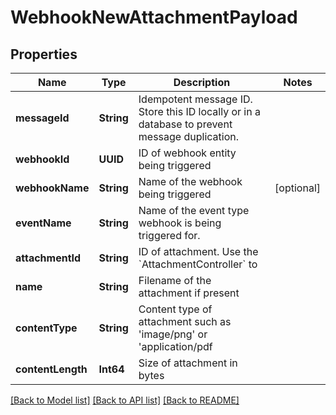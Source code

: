 # WebhookNewAttachmentPayload

## Properties
Name | Type | Description | Notes
------------ | ------------- | ------------- | -------------
**messageId** | **String** | Idempotent message ID. Store this ID locally or in a database to prevent message duplication. | 
**webhookId** | **UUID** | ID of webhook entity being triggered | 
**webhookName** | **String** | Name of the webhook being triggered | [optional] 
**eventName** | **String** | Name of the event type webhook is being triggered for. | 
**attachmentId** | **String** | ID of attachment. Use the &#x60;AttachmentController&#x60; to | 
**name** | **String** | Filename of the attachment if present | 
**contentType** | **String** | Content type of attachment such as &#39;image/png&#39; or &#39;application/pdf | 
**contentLength** | **Int64** | Size of attachment in bytes | 

[[Back to Model list]](../README#documentation-for-models) [[Back to API list]](../README#documentation-for-api-endpoints) [[Back to README]](../README)


